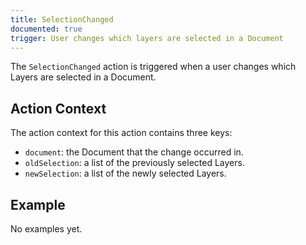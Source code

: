 ```yaml
---
title: SelectionChanged
documented: true
trigger: User changes which layers are selected in a Document
---
```


The `SelectionChanged` action is triggered when a user changes which Layers are selected in a Document.

## Action Context

The action context for this action contains three keys:

- `document`: the Document that the change occurred in.
- `oldSelection`: a list of the previously selected Layers.
- `newSelection`: a list of the newly selected Layers.

## Example

No examples yet.
